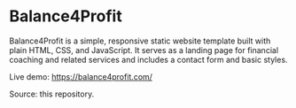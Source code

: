 # Balance4Profit

Balance4Profit is a simple, responsive static website template built with plain HTML, CSS, and JavaScript. It serves as a landing page for financial coaching and related services and includes a contact form and basic styles.

Live demo: https://balance4profit.com/

Source: this repository.
